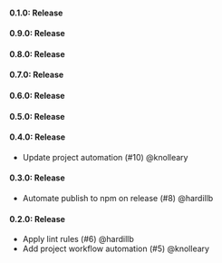 #### 0.1.0: Release


#### 0.9.0: Release


#### 0.8.0: Release


#### 0.7.0: Release


#### 0.6.0: Release


#### 0.5.0: Release


#### 0.4.0: Release

 - Update project automation (#10) @knolleary

#### 0.3.0: Release

 - Automate publish to npm on release (#8) @hardillb

#### 0.2.0: Release

 - Apply lint rules (#6) @hardillb
 - Add project workflow automation (#5) @knolleary
